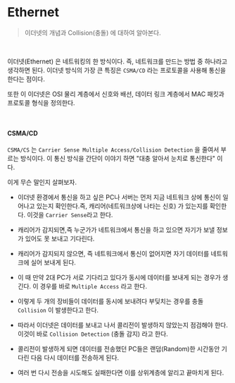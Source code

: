 # Ethernet

> 이더넷의 개념과 Collision(충돌) 에 대하여 알아본다.

<br>

이더넷(Ethernet) 은 네트워킹의 한 방식이다. 즉, 네트워크를 만드는 방법 중 하나라고 생각하면 된다. 이더넷 방식의 가장 큰 특징은 `CSMA/CD` 라는 프로토콜을 사용해 통신을 한다는 점이다.

또한 이 이더넷은 OSI 물리 계층에서 신호와 배선, 데이터 링크 계층에서 MAC 패킷과 프로토콜 형식을 정의한다.

<br>

#### CSMA/CD

`CSMA/CS` 는 `Carrier Sense Multiple Access/Collision Detection` 을 줄여서 부르는 방식이다. 이 통신 방식을 간단이 이야기 하면 "대충 알아서 눈치로 통신한다" 이다. 

이게 무슨 말인지 살펴보자.

* 이더넷 환경에서 통신을 하고 싶은 PC나 서버는 먼저 지금 네트워크 상에 통신이 일어나고 있는지 확인한다.즉, 캐리어(네트워크상에 나타는 신호) 가 있는지를 확인한다. 이것을 `Carrier Sense`라고 한다.

* 캐리어가 감지되면,즉 누군가가 네트워크에서 통신을 하고 있으면 자기가 보낼 정보가 있어도 못 보내고 기다린다.

* 캐리어가 감지되지 않으면, 즉 네트워크에서 통신이 없어지면 자기 데이터를 네트워크에 실어 보내게 된다.

* 이 때 만약 2대 PC가 서로 기다리고 있다가 동시에 데이터를 보내게 되는 경우가 생긴다. 이 경우를 바로 `Multiple Access` 라고 한다.

* 이렇게 두 개의 장비들이 데이터를 동시에 보내려다 부딪치는 경우를 충돌`Collision` 이 발생한다고 한다.
* 따라서 이더넷은 데이터를 보내고 나서 콜리전이 발생하지 않았는지 점검해야 한다. 이것이 바로 `Collision Detection` (충돌 감지) 라고 한다.
* 콜리전이 발생하게 되면 데이터를 전송했던 PC들은 랜덤(Random)한 시간동안 기다린 다음 다시 데이터를 전송하게 된다.
* 여러 번 다시 전송을 시도해도 실패한다면 이를 상위계층에 알리고 끝마치게 된다.





